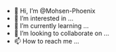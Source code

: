 - 👋 Hi, I’m @Mohsen-Phoenix
- 👀 I’m interested in ...
- 🌱 I’m currently learning ...
- 💞️ I’m looking to collaborate on ...
- 📫 How to reach me ...

<!---
Mohsen-Phoenix/Mohsen-Phoenix is a ✨ special ✨ repository because its `README.md` (this file) appears on your GitHub profile.
You can click the Preview link to take a look at your changes.
--->
